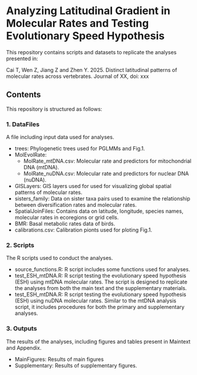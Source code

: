 # Analyzing Latitudinal Gradient in Molecular Rates and Testing Evolutionary Speed Hypothesis

This repository contains scripts and datasets to replicate the analyses presented in:

Cai T, Wen Z, Jiang Z and Zhen Y. 2025. Distinct latitudinal patterns of molecular rates across vertebrates. Journal of XX, doi: xxx

## Contents

This repository is structured as follows:

### 1. DataFiles

   A file including input data used for analyses.

- trees: Phylogenetic trees used for PGLMMs and Fig.1.
- MolEvolRate:
  - MolRate_mtDNA.csv: Molecular rate and predictors for mitochondrial DNA (mtDNA).
  - MolRate_nuDNA.csv: Molecular rate and predictors for nuclear DNA (nuDNA).
- GISLayers: GIS layers used for used for visualizing global spatial patterns of molecular rates.
- sisters_family: Data on sister taxa pairs used to examine the relationship between diversification rates and molecular rates.
- SpatialJoinFiles: Contains data on latitude, longitude, species names, molecular rates in ecoregions or grid cells.
- BMR: Basal metabolic rates data of birds.
- calibrations.csv: Calibration pionts used for ploting Fig.1.

### 2. Scripts

   The R scripts used to conduct the analyses.

- source_functions.R: R script includes some functions used for analyses.
- test_ESH_mtDNA.R: R script testing the evolutionary speed hypothesis (ESH) using mtDNA molecular rates. The script is designed to replicate the analyses from both the main text and the supplementary materials.
- test_ESH_mtDNA.R: R script testing the evolutionary speed hypothesis (ESH) using nuDNA molecular rates. Similar to the mtDNA analysis script, it includes procedures for both the primary and supplementary analyses.

### 3. Outputs

   The results of the analyses, including figures and tables present in Maintext and Appendix.
   
- MainFigures: Results of main figures
- Supplementary: Results of supplementary figures.

